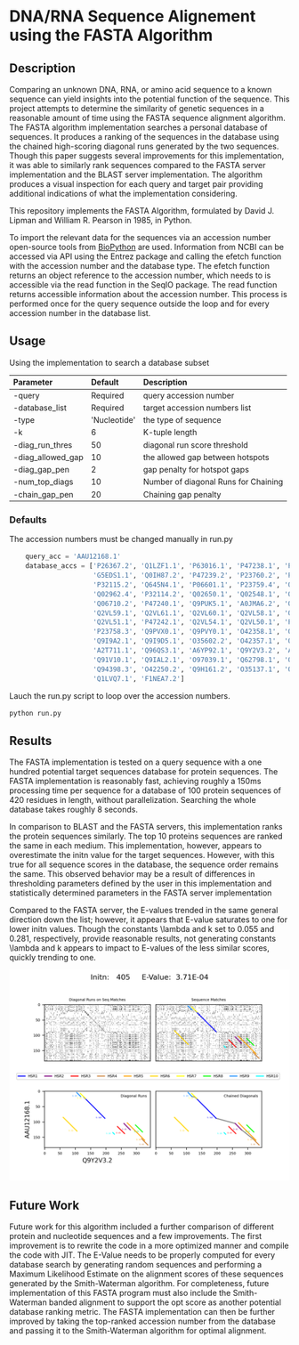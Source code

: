# DNA/RNA Sequence Alignement using the FASTA Algorithm

## Description
Comparing an unknown DNA, RNA, or amino acid sequence to a known sequence can yield insights into the potential function of the sequence. This project attempts to determine the similarity of genetic sequences in a reasonable amount of time using the FASTA sequence alignment algorithm. The FASTA algorithm implementation searches a personal database of sequences. It produces a ranking of the sequences in the database using the chained high-scoring diagonal runs generated by the two sequences. Though this paper suggests several improvements for this implementation, it was able to similarly rank sequences compared to the FASTA server implementation and the BLAST server implementation. The algorithm produces a visual inspection for each query and target pair providing additional indications of what the implementation considering.

This repository implements the FASTA Algorithm, formulated by David J. Lipman and William R. Pearson in 1985, in Python.

To import the relevant data for the sequences via an accession number open-source tools from [BioPython](https://biopython.org/) are used. Information from NCBI can be accessed via API using the Entrez package and calling the efetch function with the accession number and the database type. The efetch function returns an object reference to the accession number, which needs to is accessible via the read function in the SeqIO package. The read function returns accessible information about the accession number. This process is performed once for the query sequence outside the loop and for every accession number in the database list.

## Usage
Using the implementation to search a database subset

| Parameter                 | Default       | Description   |	
| :------------------------ |:------------- | :-----------------------------------------|
|-query                     | Required      | query accession number      
|-database_list             | Required      | target accession numbers list
|-type                      | 'Nucleotide'  | the type of sequence
|-k                         | 6             | K-tuple length              
|-diag_run_thres            | 50            | diagonal run score threshold
|-diag_allowed_gap          | 10            | the allowed gap between hotspots        
|-diag_gap_pen              | 2             | gap penalty for hotspot gaps
|-num_top_diags             | 10            | Number of diagonal Runs for Chaining  
|-chain_gap_pen             | 20            | Chaining gap penalty           

### Defaults
The accession numbers must be changed manually in run.py

```python
    query_acc = 'AAU12168.1'
    database_accs = ['P26367.2', 'Q1LZF1.1', 'P63016.1', 'P47238.1', 'P55864.1', 'P26630.1', 'O73917.1', 'P47237.1',
                     'G5EDS1.1', 'Q0IH87.2', 'P47239.2', 'P23760.2', 'P24610.2', 'O43316.1', 'P09082.1', 'O88436.1',
                     'P32115.2', 'Q645N4.1', 'P06601.1', 'P23759.4', 'O18381.3', 'Q90268.2', 'O57685.2', 'O57682.2',
                     'Q02962.4', 'P32114.2', 'Q02650.1', 'Q02548.1', 'Q00288.3', 'P09083.2', 'Q9YH95.1', 'P51974.2',
                     'Q06710.2', 'P47240.1', 'Q9PUK5.1', 'A0JMA6.2', 'Q5R9M8.1', 'Q28DP6.2', 'P47236.1', 'Q2VL57.1',
                     'Q2VL59.1', 'Q2VL61.1', 'Q2VL60.1', 'Q2VL58.1', 'Q2VL62.1', 'P55771.3', 'P23757.3', 'Q2L4T2.1',
                     'Q2VL51.1', 'P47242.1', 'Q2VL54.1', 'Q2VL50.1', 'P55166.1', 'Q2VL56.1', 'P09084.4', 'P15863.4',
                     'P23758.3', 'Q9PVX0.1', 'Q9PVY0.1', 'O42358.1', 'O42356.2', 'O42201.2', 'Q06453.2', 'O42567.2',
                     'Q9I9A2.1', 'Q9I9D5.1', 'O35602.2', 'O42357.1', 'Q9JLT7.1', 'O42115.1', 'Q9W2Q1.2', 'Q96IS3.1',
                     'A2T711.1', 'Q96QS3.1', 'A6YP92.1', 'Q9Y2V3.2', 'A6NNA5.1', 'Q8BYH0.2', 'Q7YRX0.1', 'O35085.3',
                     'Q91V10.1', 'Q9IAL2.1', 'O97039.1', 'Q62798.1', 'Q9GMA3.1', 'Q9NZR4.2', 'Q90277.1', 'Q4LAL6.1',
                     'Q94398.3', 'O42250.2', 'Q9H161.2', 'O35137.1', 'Q0P031.1', 'Q26657.2', 'O95076.2', 'O70137.1',
                     'Q1LVQ7.1', 'F1NEA7.2']
```
Lauch the run.py script to loop over the accession numbers.
```python
python run.py
```
## Results

The FASTA implementation is tested on a query sequence with a one hundred potential target sequences database for protein sequences. The FASTA implementation is reasonably fast, achieving roughly a 150ms processing time per sequence for a database of 100 protein sequences of 420 residues in length, without parallelization. Searching the whole database takes roughly 8 seconds. 

 In comparison to BLAST and the FASTA servers, this implementation ranks the protein sequences similarly. The top 10 proteins sequences are ranked the same in each medium. This implementation, however, appears to overestimate the initn value for the target sequences. However, with this true for all sequence scores in the database, the sequence order remains the same. This observed behavior may be a result of differences in thresholding parameters defined by the user in this implementation and statistically determined parameters in the FASTA server implementation
 
Compared to the FASTA server, the E-values trended in the same general direction down the list; however, it appears that E-value saturates to one for lower initn values. Though the constants \lambda and k set to 0.055 and 0.281, respectively, provide reasonable results, not generating constants \lambda and k appears to impact to E-values of the less similar scores, quickly trending to one.

<img src="AAU12168.1/gap_allow_30/target_Q9Y2V3.2.png" alt="hi" class="inline"/>

## Future Work 
Future work for this algorithm included a further comparison of different protein and nucleotide sequences and a few improvements. The first improvement is to rewrite the code in a more optimized manner and compile the code with JIT. The E-Value needs to be properly computed for every database search by generating random sequences and performing a Maximum Likelihood Estimate on the alignment scores of these sequences generated by the Smith-Waterman algorithm. For completeness, future implementation of this FASTA program must also include the Smith-Waterman banded alignment to support the opt score as another potential database ranking metric. The FASTA implementation can then be further improved by taking the top-ranked accession number from the database and passing it to the Smith-Waterman algorithm for optimal alignment.
